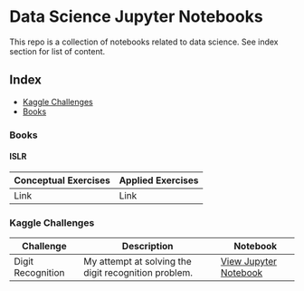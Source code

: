 # Data Science Jupyter Notebooks

This repo is a collection of notebooks related to data science. See index section for list of content.

## Index
* [Kaggle Challenges](#kaggle-challenges)
* [Books](#Books)


### Books

#### ISLR
| Conceptual Exercises  | Applied Exercises  |  
|-----------------------|--------------------|
| Link | Link            




### Kaggle Challenges


| Challenge          | Description                                          | Notebook  |
|--------------------|------------------------------------------------------|-----------|
| Digit Recognition  | My attempt at solving the digit recognition problem. |[View Jupyter Notebook](https://nbviewer.jupyter.org/github/evertonjlima/Kaggle/blob/master/Digit-Recognizer/digit-recognizer.ipynb) |

